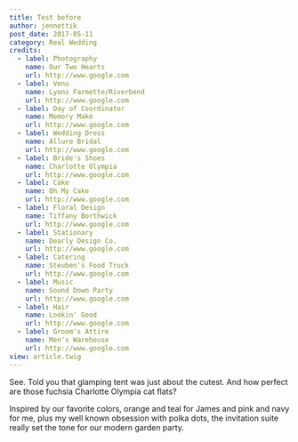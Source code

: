 ```yaml
---
title: Test before
author: jennettik
post_date: 2017-05-11
category: Real Wedding
credits:
  - label: Photography
    name: Our Two Hearts
    url: http://www.google.com
  - label: Venu
    name: Lyons Farmette/Riverbend
    url: http://www.google.com
  - label: Day of Coordinator
    name: Memory Make
    url: http://www.google.com
  - label: Wedding Dress
    name: Allure Bridal
    url: http://www.google.com
  - label: Bride's Shoes
    name: Charlotte Olympia
    url: http://www.google.com
  - label: Cake
    name: Oh My Cake
    url: http://www.google.com
  - label: Floral Design
    name: Tiffany Borthwick
    url: http://www.google.com
  - label: Stationary
    name: Dearly Design Co.
    url: http://www.google.com
  - label: Catering
    name: Steuben's Food Truck
    url: http://www.google.com
  - label: Music
    name: Sound Down Party
    url: http://www.google.com
  - label: Hair
    name: Lookin' Good
    url: http://www.google.com
  - label: Groom's Attire
    name: Men's Warehouse
    url: http://www.google.com
view: article.twig
---
```


See. Told you that glamping tent was just about the cutest. And how perfect are those fuchsia Charlotte Olympia cat flats?

Inspired by our favorite colors, orange and teal for James and pink and navy for me, plus my well known obsession with polka dots, the invitation suite really set the tone for our modern garden party.
